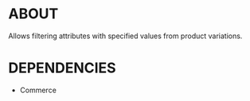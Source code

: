 ABOUT
=====

Allows filtering attributes with specified values from product variations.

DEPENDENCIES
============

- Commerce
